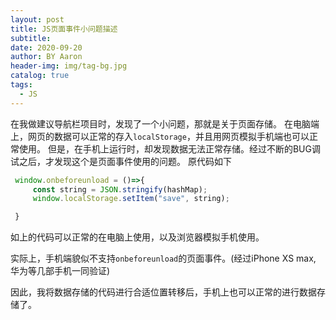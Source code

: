 ```yaml
---
layout: post
title: JS页面事件小问题描述
subtitle:
date: 2020-09-20
author: BY Aaron
header-img: img/tag-bg.jpg
catalog: true
tags:
  - JS
---
```


在我做建议导航栏项目时，发现了一个小问题，那就是关于页面存储。
在电脑端上，网页的数据可以正常的存入`localStorage`，并且用网页模拟手机端也可以正常使用。
但是，在手机上运行时，却发现数据无法正常存储。经过不断的BUG调试之后，才发现这个是页面事件使用的问题。
原代码如下
```javascript
 window.onbeforeunload = ()=>{
     const string = JSON.stringify(hashMap);
     window.localStorage.setItem("save", string);

 }
```

如上的代码可以正常的在电脑上使用，以及浏览器模拟手机使用。

实际上，手机端貌似不支持`onbeforeunload`的页面事件。(经过iPhone XS max, 华为等几部手机一同验证)

因此，我将数据存储的代码进行合适位置转移后，手机上也可以正常的进行数据存储了。